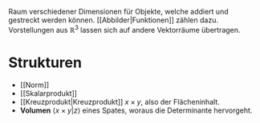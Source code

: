 Raum verschiedener Dimensionen für Objekte,  welche addiert und gestreckt werden können. [[Abbilder|Funktionen]] zählen dazu. Vorstellungen aus $\mathbb{R}^{3}$ lassen sich auf andere Vektorräume übertragen.

# Strukturen
- [[Norm]]
- [[Skalarprodukt]]
- [[Kreuzprodukt|Kreuzprodukt]] $x \times y$, also der Flächeninhalt.
- **Volumen** $\langle x \times y | z \rangle$ eines Spates, woraus die Determinante hervorgeht.